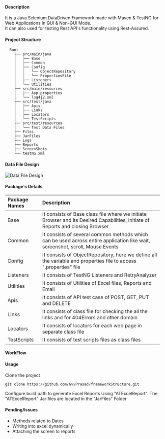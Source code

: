 #### Description
It is a Java Selenium DataDriven Framework made with Maven & TestNG for Web Applications in GUI & Non-GUI Mode.<br>
It can also used for testing Rest API's functionality using Rest-Assured.

#### Project Structure
```
  Root
    ├── src/main/java
    │	├── Base
    │	├── Common
    │	├── Config
    │	│	└── ObjectRepository
    │	│	└── PropertiesFile
    │	├── Listeners
    │	└── Utilities
    ├── src/main/resources
    │	├── App.properties
    │	└── log4j2.xml  	
    ├── src/test/java    
    │	├── Apis
    │	├── Links
    │	├── Locators
    │	└── TestScripts
    ├── src/test/resources
    │	└── Test Data Files
    ├── Files
    ├── JarFiles
    ├── Logs
    ├── Reports
    ├── ScreenShots
    └── testNG.xml
```

#### Data File Design
![Data File Design](https://github.com/GvvPrasad/javaSeleniumFramework/blob/master/Files/DataFileTemplate.PNG)

#### Package's Details
|Package Names|Description           							                                                                               |
|:------------|:-------------------------------------------------------------------------------------------------------------------------------|
|Base		  | It consists of Base class file where we initiate Browser and its Desired Capabilities, initiate of Reports and closing Browser |
|Common		  |	It consists of several common methods which can be used across entire application like wait, screenshot, scroll, Mouse Events  |
|Config		  |	It consists of ObjectRepository, here we define all the variable and properties file to access ".properties" file		       |
|Listeners	  |	It consists of TestNG Listeners and RetryAnalyzer		                                                                       |
|Utilities	  |	It consists of Utilities of Excel files, Reports and Email 		                                                               |
|Apis		  |	It consists of API test case of POST, GET, PUT and DELETE                                                        		       |
|Links		  |	It consists of class file for checking the all the links and for 404Errors and other domain		                               |
|Locators     |	It consists of locators for each web page in separate class file 		                                                       |
|TestScripts  |	It consists of test scripts files as class files                		                                                       |

#### WorkFlow
 

#### Usage
Clone the project

```
git clone https://github.com/GvvPrasad/frameworkStructure.git
```

Configure build path to generate Excel Reports Using "ATExcelReport". The "ATExcelReport" Jar files are located in the "JarFiles" Folder 
         
#### Pending/Issues
* Methods related to Dates
* Writing into excel dynamically
* Attaching the screen to reports